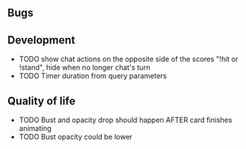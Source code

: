 ## Bugs

## Development

- TODO show chat actions on the opposite side of the scores "!hit or !stand", hide when no longer chat's turn
- TODO Timer duration from query parameters

## Quality of life

- TODO Bust and opacity drop should happen AFTER card finishes animating
- TODO Bust opacity could be lower
